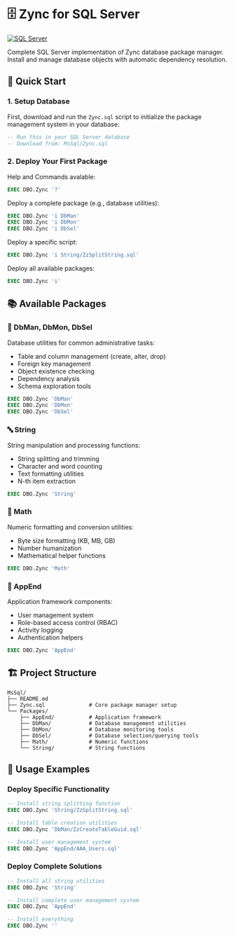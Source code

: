 # 🗄️ Zync for SQL Server

[![SQL Server](https://img.shields.io/badge/SQL%20Server-Supported-blue.svg)](https://www.microsoft.com/en-us/sql-server/)

Complete SQL Server implementation of Zync database package manager. Install and manage database objects with automatic dependency resolution.

## 🚀 Quick Start

### 1. Setup Database

First, download and run the `Zync.sql` script to initialize the package management system in your database:

```sql
-- Run this in your SQL Server database
-- Download from: MsSql/Zync.sql
```

### 2. Deploy Your First Package

Help and Commands avalable:

```sql
EXEC DBO.Zync '?'
```

Deploy a complete package (e.g., database utilities):

```sql
EXEC DBO.Zync 'i DbMan'
EXEC DBO.Zync 'i DbMon'
EXEC DBO.Zync 'i DbSel'
```

Deploy a specific script:

```sql
EXEC DBO.Zync 'i String/ZzSplitString.sql'
```

Deploy all available packages:

```sql
EXEC DBO.Zync 'i'
```

## 📚 Available Packages

### 🔧 DbMan, DbMon, DbSel
Database utilities for common administrative tasks:
- Table and column management (create, alter, drop)
- Foreign key management  
- Object existence checking
- Dependency analysis
- Schema exploration tools

```sql
EXEC DBO.Zync 'DbMan'
EXEC DBO.Zync 'DbMon'
EXEC DBO.Zync 'DbSel'
```

### 🔤 String
String manipulation and processing functions:
- String splitting and trimming
- Character and word counting
- Text formatting utilities
- N-th item extraction

```sql
EXEC DBO.Zync 'String'
```

### 🔢 Math  
Numeric formatting and conversion utilities:
- Byte size formatting (KB, MB, GB)
- Number humanization
- Mathematical helper functions

```sql
EXEC DBO.Zync 'Math'
```

### 👤 AppEnd
Application framework components:
- User management system
- Role-based access control (RBAC)
- Activity logging
- Authentication helpers

```sql
EXEC DBO.Zync 'AppEnd'
```

## 🏗️ Project Structure

```
MsSql/
├── README.md
├── Zync.sql              # Core package manager setup
└── Packages/
    ├── AppEnd/           # Application framework
    ├── DbMan/            # Database management utilities
    ├── DbMon/            # Database monitoring tools
    ├── DbSel/            # Database selection/querying tools
    ├── Math/             # Numeric functions
    └── String/           # String functions
```

## 📖 Usage Examples

### Deploy Specific Functionality

```sql
-- Install string splitting function
EXEC DBO.Zync 'String/ZzSplitString.sql'

-- Install table creation utilities
EXEC DBO.Zync 'DbMan/ZzCreateTableGuid.sql'

-- Install user management system
EXEC DBO.Zync 'AppEnd/AAA_Users.sql'
```

### Deploy Complete Solutions

```sql
-- Install all string utilities
EXEC DBO.Zync 'String'

-- Install complete user management system
EXEC DBO.Zync 'AppEnd'

-- Install everything
EXEC DBO.Zync ''
```




